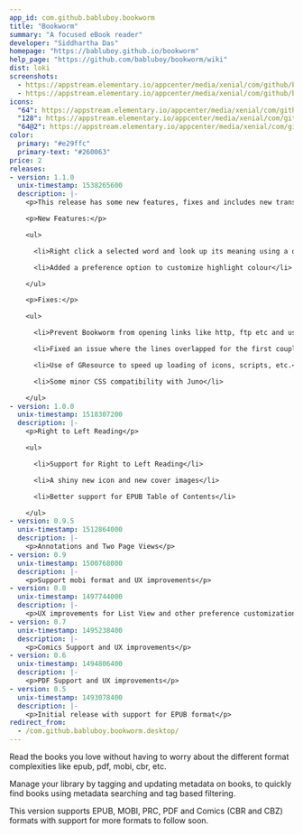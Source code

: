 ```yaml
---
app_id: com.github.babluboy.bookworm
title: "Bookworm"
summary: "A focused eBook reader"
developer: "Siddhartha Das"
homepage: "https://babluboy.github.io/bookworm"
help_page: "https://github.com/babluboy/bookworm/wiki"
dist: loki
screenshots:
  - https://appstream.elementary.io/appcenter/media/xenial/com/github/babluboy.bookworm/646B38928E52A81C148FD8D39E892F23/screenshots/image-1_orig.png
  - https://appstream.elementary.io/appcenter/media/xenial/com/github/babluboy.bookworm/646B38928E52A81C148FD8D39E892F23/screenshots/image-2_orig.png
icons:
  "64": https://appstream.elementary.io/appcenter/media/xenial/com/github/babluboy.bookworm/646B38928E52A81C148FD8D39E892F23/icons/64x64/com.github.babluboy.bookworm_com.github.babluboy.bookworm.png
  "128": https://appstream.elementary.io/appcenter/media/xenial/com/github/babluboy.bookworm/646B38928E52A81C148FD8D39E892F23/icons/128x128/com.github.babluboy.bookworm_com.github.babluboy.bookworm.png
  "64@2": https://appstream.elementary.io/appcenter/media/xenial/com/github/babluboy.bookworm/646B38928E52A81C148FD8D39E892F23/icons/64x64@2/com.github.babluboy.bookworm_com.github.babluboy.bookworm.png
color:
  primary: "#e29ffc"
  primary-text: "#260063"
price: 2
releases:
- version: 1.1.0
  unix-timestamp: 1538265600
  description: |-
    <p>This release has some new features, fixes and includes new translations:</p>

    <p>New Features:</p>

    <ul>

      <li>Right click a selected word and look up its meaning using a online dictionary</li>

      <li>Added a preference option to customize highlight colour</li>

    </ul>

    <p>Fixes:</p>

    <ul>

      <li>Prevent Bookworm from opening links like http, ftp etc and use the default browser to open the same</li>

      <li>Fixed an issue where the lines overlapped for the first couple of pages in the book</li>

      <li>Use of GResource to speed up loading of icons, scripts, etc.</li>

      <li>Some minor CSS compatibility with Juno</li>

    </ul>
- version: 1.0.0
  unix-timestamp: 1518307200
  description: |-
    <p>Right to Left Reading</p>

    <ul>

      <li>Support for Right to Left Reading</li>

      <li>A shiny new icon and new cover images</li>

      <li>Better support for EPUB Table of Contents</li>

    </ul>
- version: 0.9.5
  unix-timestamp: 1512864000
  description: |-
    <p>Annotations and Two Page Views</p>
- version: 0.9
  unix-timestamp: 1500768000
  description: |-
    <p>Support mobi format and UX improvements</p>
- version: 0.8
  unix-timestamp: 1497744000
  description: |-
    <p>UX improvements for List View and other preference customizations</p>
- version: 0.7
  unix-timestamp: 1495238400
  description: |-
    <p>Comics Support and UX improvements</p>
- version: 0.6
  unix-timestamp: 1494806400
  description: |-
    <p>PDF Support and UX improvements</p>
- version: 0.5
  unix-timestamp: 1493078400
  description: |-
    <p>Initial release with support for EPUB format</p>
redirect_from:
  - /com.github.babluboy.bookworm.desktop/
---
```


<p>Read the books you love without having to worry about the different format complexities like epub, pdf, mobi, cbr, etc.</p>
<p>Manage your library by tagging and updating metadata on books, to quickly find books using metadata searching and tag based filtering.</p>
<p>This version supports EPUB, MOBI, PRC, PDF and Comics (CBR and CBZ) formats with support for more formats to follow soon.</p>